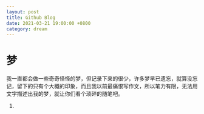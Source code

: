 ```yaml
---
layout: post
title: Github Blog
date: 2021-03-21 19:00:00 +0800
category: dream
---
```


# 梦

我一直都会做一些奇奇怪怪的梦，但记录下来的很少，许多梦早已遗忘，就算没忘记，留下的只有个大概的印象，而且我以前最痛恨写作文，所以笔力有限，无法用文字描述出我的梦，就让你们看个琐碎的随笔吧。

1. 